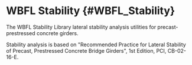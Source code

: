 WBFL Stability {#WBFL_Stability}
========================
The WBFL Stability Library lateral stability analysis utilities for precast-prestressed concrete girders.

Stability analysis is based on "Recommended Practice for Lateral Stability of Precast, Prestressed Concrete Bridge Girders", 1st Edition, PCI, CB-02-16-E.

